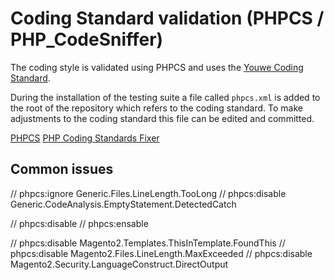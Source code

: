 # Coding Standard validation (PHPCS / PHP_CodeSniffer) 

The coding style is validated using PHPCS and uses the
[Youwe Coding Standard](https://github.com/YouweGit/coding-standard).

During the installation of the testing suite a file called `phpcs.xml` is added to
the root of the repository which refers to the coding standard. To make
adjustments to the coding standard this file can be edited and committed.

[PHPCS](https://github.com/FriendsOfPHP/PHP-CS-Fixer)
[PHP Coding Standards Fixer](https://github.com/squizlabs/PHP_CodeSniffer)

## Common issues

// phpcs:ignore Generic.Files.LineLength.TooLong
// phpcs:disable Generic.CodeAnalysis.EmptyStatement.DetectedCatch

// phpcs:disable
// phpcs:ensable

// phpcs:disable Magento2.Templates.ThisInTemplate.FoundThis
// phpcs:disable Magento2.Files.LineLength.MaxExceeded
// phpcs:disable Magento2.Security.LanguageConstruct.DirectOutput
